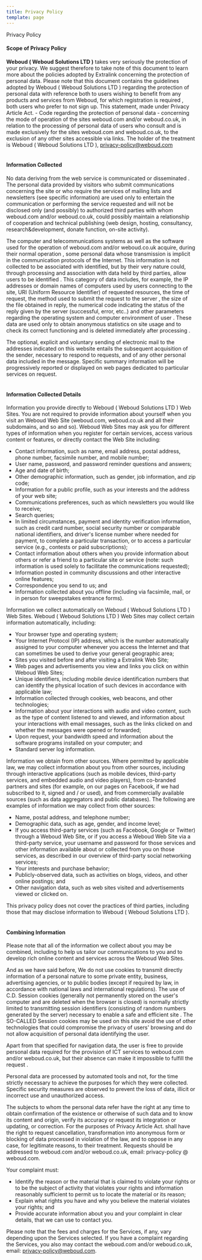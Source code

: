 ```yaml
---
title: Privacy Policy
template: page
---
```


Privacy Policy

#### Scope of Privacy Policy
<b>Weboud ( Weboud Solutions LTD )</b> takes very seriously the protection of your privacy. We suggest therefore to take note of this document to learn more about the policies adopted by Extralink concerning the protection of personal data.
Please note that this document contains the guidelines adopted by Weboud ( Weboud Solutions LTD ) regarding the protection of personal data with reference both to users wishing to benefit from any products and services from Weboud, for which registration is required , both users who prefer to not sign up.
This statement, made under Privacy Article Act. - Code regarding the protection of personal data - concerning the mode of operation of the sites weboud.com and/or weboud.co.uk, in relation to the processing of personal data of users who consult and is made exclusively for the sites weboud.com and weboud.co.uk, to the exclusion of any other sites accessible via links.
The holder of the treatment is Weboud ( Weboud Solutions LTD ), privacy-policy@weboud.com
<br><br>

#### Information Collected
No data deriving from the web service is communicated or disseminated . The personal data provided by visitors who submit communications concerning the site or who require the services of mailing lists and newsletters (see specific information) are used only to entertain the communication or performing the service requested and will not be disclosed only (and possibly) to authorized third parties with whom weboud.com and/or weboud.co.uk, could possibly maintain a relationship of cooperation and technical publishing (web design, hosting, consultancy, research&development, donate function, on-site activity).

The computer and telecommunications systems as well as the software used for the operation of weboud.com and/or weboud.co.uk acquire, during their normal operation , some personal data whose transmission is implicit in the communication protocols of the Internet. This information is not collected to be associated with identified, but by their very nature could, through processing and association with data held by third parties, allow users to be identified . This category of data includes, for example, the IP addresses or domain names of computers used by users connecting to the site, URI (Uniform Resource Identifier) of requested resources, the time of request, the method used to submit the request to the server , the size of the file obtained in reply, the numerical code indicating the status of the reply given by the server (successful, error, etc..) and other parameters regarding the operating system and computer environment of user . These data are used only to obtain anonymous statistics on site usage and to check its correct functioning and is deleted immediately after processing .

The optional, explicit and voluntary sending of electronic mail to the addresses indicated on this website entails the subsequent acquisition of the sender, necessary to respond to requests, and of any other personal data included in the message. Specific summary information will be progressively reported or displayed on web pages dedicated to particular services on request.
<br><br>

#### Information Collected Details
Information you provide directly to Weboud ( Weboud Solutions LTD ) Web Sites. You are not required to provide information about yourself when you visit an Weboud Web Site (weboud.com, weboud.co.uk and all their subdomains, and so and so). Weboud Web Sites may ask you for different types of information when you register for certain services, access various content or features, or directly contact the Web Site including:

+ Contact information, such as name, email address, postal address, phone number, facsimile number, and mobile number;
+ User name, password, and password reminder questions and answers;
+ Age and date of birth;
+ Other demographic information, such as gender, job information, and zip code;
+ Information for a public profile, such as your interests and the address of your web site;
+ Communications preferences, such as which newsletters you would like to receive;
+ Search queries;
+ In limited circumstances, payment and identity verification information, such as credit card number, social security number or comparable national identifiers, and driver's license number where needed for payment, to complete a particular transaction, or to access a particular service (e.g., contests or paid subscriptions);
+ Contact information about others when you provide information about others or refer a friend to a particular site or service (note: such information is used solely to facilitate the communications requested);
+ Information posted in community discussions and other interactive online features;
+ Correspondence you send to us; and
+ Information collected about you offline (including via facsimile, mail, or in person for sweepstakes entrance forms).
 
Information we collect automatically on Weboud ( Weboud Solutions LTD ) Web Sites.
Weboud ( Weboud Solutions LTD ) Web Sites may collect certain information automatically, including:

+ Your browser type and operating system;
+ Your Internet Protocol (IP) address, which is the number automatically assigned to your computer whenever you access the Internet and that can sometimes be used to derive your general geographic area;
+ Sites you visited before and after visiting a Extralink Web Site;
+ Web pages and advertisements you view and links you click on within Weboud Web Sites;
+ Unique identifiers, including mobile device identification numbers that can identify the physical location of such devices in accordance with applicable law;
+ Information collected through cookies, web beacons, and other technologies;
+ Information about your interactions with audio and video content, such as the type of content listened to and viewed, and information about your interactions with email messages, such as the links clicked on and whether the messages were opened or forwarded;
+ Upon request, your bandwidth speed and information about the software programs installed on your computer; and
+ Standard server log information.
 
Information we obtain from other sources. Where permitted by applicable law, we may collect information about you from other sources, including through interactive applications (such as mobile devices, third-party services, and embedded audio and video players), from co-branded partners and sites (for example, on our pages on Facebook, if we had subscribed to it, signed and / or used), and from commercially available sources (such as data aggregators and public databases). The following are examples of information we may collect from other sources:

+ Name, postal address, and telephone number;
+ Demographic data, such as age, gender, and income level;
+ If you access third-party services (such as Facebook, Google or Twitter) through a Weboud Web Site, or if you access a Weboud Web Site via a third-party service, your username and password for those services and other information available about or collected from you on those services, as described in our overview of third-party social networking services;
+ Your interests and purchase behavior;
+ Publicly-observed data, such as activities on blogs, videos, and other online postings; and
+ Other navigation data, such as web sites visited and advertisements viewed or clicked on.
 
This privacy policy does not cover the practices of third parties, including those that may disclose information to Weboud ( Weboud Solutions LTD ).
<br><br>

#### Combining Information
Please note that all of the information we collect about you may be combined, including to help us tailor our communications to you and to develop rich online content and services across the Weboud Web Sites.

And as we have said before, We do not use cookies to transmit directly information of a personal nature to some private entity, business, advertising agencies, or to public bodies (except if required by law, in accordance with national laws and international regulations). The use of C.D. Session cookies (generally not permanently stored on the user's computer and are deleted when the browser is closed) is normally strictly limited to transmitting session identifiers (consisting of random numbers generated by the server) necessary to enable a safe and efficient site . The SO-CALLED Session cookies may be used on this site avoid the use of other technologies that could compromise the privacy of users' browsing and do not allow acquisition of personal data identifying the user.

Apart from that specified for navigation data, the user is free to provide personal data required for the provision of ICT services to weboud.com and/or weboud.co.uk, but their absence can make it impossible to fulfill the request .

Personal data are processed by automated tools and not, for the time strictly necessary to achieve the purposes for which they were collected. Specific security measures are observed to prevent the loss of data, illicit or incorrect use and unauthorized access.

The subjects to whom the personal data refer have the right at any time to obtain confirmation of the existence or otherwise of such data and to know its content and origin, verify its accuracy or request its integration or updating, or correction. For the purposes of Privacy Article Act. shall have the right to request cancellation, transformation into anonymous form or blocking of data processed in violation of the law, and to oppose in any case, for legitimate reasons, to their treatment.
Requests should be addressed to weboud.com and/or weboud.co.uk, email: privacy-policy @ weboud.com.

Your complaint must:
+ Identify the reason or the material that is claimed to violate your rights or to be the subject of activity that violates your rights and information reasonably sufficient to permit us to locate the material or its reason;
+ Explain what rights you have and why you believe the material violates your rights; and
+ Provide accurate information about you and your complaint in clear details, that we can use to contact you.

Please note that the fees and charges for the Services, if any, vary depending upon the Services selected.
If you have a complaint regarding the Services, you also may contact the weboud.com and/or weboud.co.uk, email: privacy-policy@weboud.com.


